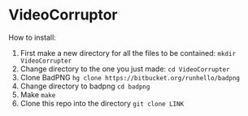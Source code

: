 # VideoCorruptor

How to install:

1) First make a new directory for all the files to be contained:
`mkdir VideoCorrupter`
2) Change directory to the one you just made:
`cd VideoCorrupter`
3) Clone BadPNG
`hg clone https://bitbucket.org/runhello/badpng`
4) Change directory to badpng
`cd badpng`
5) Make 
`make`
6) Clone this repo into the directory
`git clone LINK`
